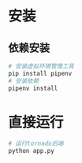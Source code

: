 # 安装
## 依赖安装
```bash
# 安装虚拟环境管理工具
pip install pipenv
# 安装依赖
pipenv install
```
# 直接运行
```bash
# 运行tornado后端
python app.py
```
